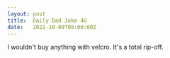 ```yaml
---
layout: post
title:  Daily Dad Joke 4U
date:   2022-10-09T00:00:00Z
---
```

I wouldn't buy anything with velcro. It's a total rip-off.
